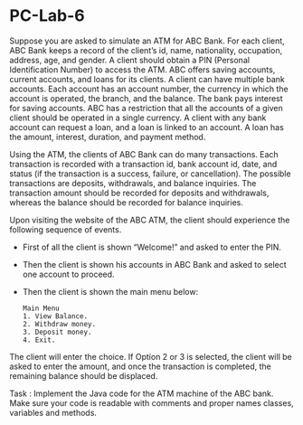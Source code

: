 # PC-Lab-6

Suppose you are asked to simulate an ATM for ABC Bank. For each client, ABC Bank keeps a record of the client’s id, name, 
nationality, occupation, address, age, and gender. A client should obtain a PIN (Personal Identification Number) to access the ATM. 
ABC offers saving accounts, current accounts, and loans for its clients. A client can have multiple bank accounts. 
Each account has an account number, the currency in which the account is operated, the branch, and the balance. 
The bank pays interest for saving accounts. ABC has a restriction that all the accounts of a given client should be 
operated in a single currency. A client with any bank account can request a loan, and a loan is linked to an account. 
A loan has the amount, interest, duration, and payment method.

Using the ATM, the clients of ABC Bank can do many transactions. Each transaction is recorded with a transaction id, bank account id, 
date, and status (if the transaction is a success, failure, or cancellation). The possible transactions are deposits, withdrawals, 
and balance inquiries. The transaction amount should be recorded for deposits and withdrawals, whereas the balance should be recorded for balance inquiries.

Upon visiting the website of the ABC ATM, the client should experience the following sequence of events.

* First of all the client is shown “Welcome!” and asked to enter the PIN.
* Then the client is shown his accounts in ABC Bank and asked to select one account to proceed.
* Then the client is shown the main menu below:

      Main Menu
      1. View Balance.
      2. Withdraw money.
      3. Deposit money.
      4. Exit.

The client will enter the choice. If Option 2 or 3 is selected, the client will be asked to enter the amount, 
and once the transaction is completed, the remaining balance should be displaced.

Task :
  Implement the Java code for the ATM machine of the ABC bank. Make sure your code is readable with comments and proper names classes, variables and methods.
